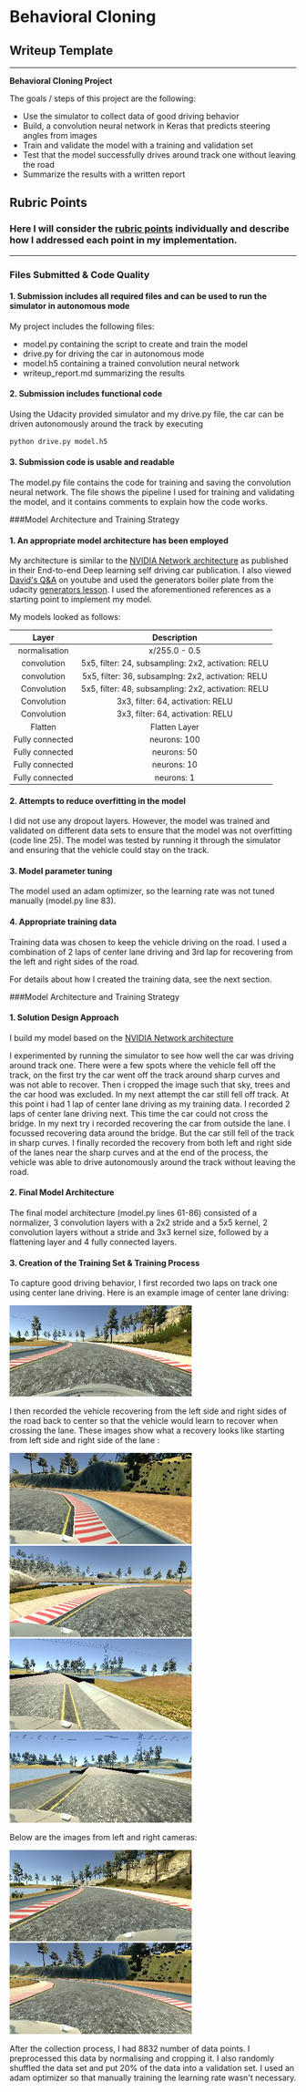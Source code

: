 # **Behavioral Cloning** 

## Writeup Template


---

**Behavioral Cloning Project**

The goals / steps of this project are the following:
* Use the simulator to collect data of good driving behavior
* Build, a convolution neural network in Keras that predicts steering angles from images
* Train and validate the model with a training and validation set
* Test that the model successfully drives around track one without leaving the road
* Summarize the results with a written report


[//]: # (Image References)

[image1]: ./examples/placeholder.png "Model Visualization"
[image2]: ./examples/placeholder.png "Grayscaling"
[image3]: ./examples/placeholder_small.png "Recovery Image"
[image4]: ./examples/placeholder_small.png "Recovery Image"
[image5]: ./examples/placeholder_small.png "Recovery Image"
[image6]: ./examples/placeholder_small.png "Normal Image"
[image7]: ./examples/recovery1.jpg "Recovery Image"
[image8]: ./examples/recovery2.jpg "Recovery Image"
[image9]: ./examples/recovery3.jpg "Recovery Image"
[image10]: ./examples/recovery4.jpg "Recovery Image"
[image11]: ./examples/center1.jpg "Center Image"
[image12]: ./examples/center2.jpg "Center Image"
[image13]: ./examples/left1.jpg "Left Image"
[image14]: ./examples/right1.jpg "Right Image"


## Rubric Points
### Here I will consider the [rubric points](https://review.udacity.com/#!/rubrics/432/view) individually and describe how I addressed each point in my implementation.  

---
### Files Submitted & Code Quality

#### 1. Submission includes all required files and can be used to run the simulator in autonomous mode

My project includes the following files:
* model.py containing the script to create and train the model
* drive.py for driving the car in autonomous mode
* model.h5 containing a trained convolution neural network 
* writeup_report.md summarizing the results

#### 2. Submission includes functional code
Using the Udacity provided simulator and my drive.py file, the car can be driven autonomously around the track by executing 
```sh
python drive.py model.h5
```

#### 3. Submission code is usable and readable

The model.py file contains the code for training and saving the convolution neural network. The file shows the pipeline I used for training and validating the model, and it contains comments to explain how the code works.

###Model Architecture and Training Strategy

#### 1. An appropriate model architecture has been employed

My architecture is similar to the [NVIDIA Network architecture](https://devblogs.nvidia.com/parallelforall/deep-learning-self-driving-cars/) as published in their End-to-end Deep learning self driving car publication. I also viewed [David's Q&A](https://www.youtube.com/watch?v=rpxZ87YFg0M&list=PLAwxTw4SYaPkz3HerxrHlu1Seq8ZA7-5P&index=3) on youtube and used the generators boiler plate from the udacity [generators lesson](https://classroom.udacity.com/nanodegrees/nd013/parts/fbf77062-5703-404e-b60c-95b78b2f3f9e/modules/6df7ae49-c61c-4bb2-a23e-6527e69209ec/lessons/46a70500-493e-4057-a78e-b3075933709d/concepts/b602658e-8a68-44e5-9f0b-dfa746a0cc1a). I used the aforementioned references as a starting point to implement my model.

My models looked as follows:

| Layer         		|     Description	        					      | 
|:---------------------:|:---------------------------------------------------:|   
| normalisation         | x/255.0 - 0.5                                       |
| convolution           | 5x5, filter: 24, subsampling: 2x2, activation: RELU | 
| convolution           | 5x5, filter: 36, subsamplng: 2x2, activation: RELU  |
| Convolution           | 5x5, filter: 48, subsampling: 2x2, activation: RELU |
| Convolution           | 3x3, filter: 64, activation: RELU                   | 
| Convolution           | 3x3, filter: 64, activation: RELU                   |
| Flatten               | Flatten Layer                                       |
| Fully connected       | neurons: 100                                        | 
| Fully connected       | neurons: 50                                         |
| Fully connected       | neurons: 10                                         |
| Fully connected       | neurons: 1                                          |

#### 2. Attempts to reduce overfitting in the model

I did not use any dropout layers. However, the model was trained and validated on different data sets to ensure that the model was not overfitting (code line 25). The model was tested by running it through the simulator and ensuring that the vehicle could stay on the track.

#### 3. Model parameter tuning

The model used an adam optimizer, so the learning rate was not tuned manually (model.py line 83).

#### 4. Appropriate training data

Training data was chosen to keep the vehicle driving on the road. I used a combination of 2 laps of center lane driving and 3rd lap for recovering from the left and right sides of the road. 

For details about how I created the training data, see the next section. 

###Model Architecture and Training Strategy

#### 1. Solution Design Approach

I build my model based on the [NVIDIA Network architecture](https://devblogs.nvidia.com/parallelforall/deep-learning-self-driving-cars/)


I experimented by running the simulator to see how well the car was driving around track one. There were a few spots where the vehicle fell off the track, on the first try the car went off the track around sharp curves and was not able to recover. Then i cropped the image such that sky, trees and the car hood was excluded. In my next attempt the car still fell off track. At this point i had 1 lap of center lane driving as my training data. I recorded 2 laps of center lane driving next. This time the car could not cross the bridge. In my next try i recorded recovering the car from outside the lane. I focussed recovering data around the bridge. But the car still fell of the track in sharp curves. I finally recorded the recovery from both left and right side of the lanes near the sharp curves and at the end of the process, the vehicle was able to drive autonomously around the track without leaving the road.

#### 2. Final Model Architecture

The final model architecture (model.py lines 61-86) consisted of a normalizer, 3 convolution layers with a 2x2 stride and a 5x5 kernel, 2 convolution layers without a stride and 3x3 kernel size, followed by a flattening layer and 4 fully connected layers.  

#### 3. Creation of the Training Set & Training Process

To capture good driving behavior, I first recorded two laps on track one using center lane driving. Here is an example image of center lane driving:

![alt text][image12]

I then recorded the vehicle recovering from the left side and right sides of the road back to center so that the vehicle would learn to recover when crossing the lane. These images show what a recovery looks like starting from left side and right side of the lane :

![alt text][image7]
![alt text][image8]
![alt text][image9]
![alt text][image10]

Below are the images from left and right cameras:

![alt text][image13]
![alt text][image14]


After the collection process, I had 8832 number of data points. I  preprocessed this data by normalising and cropping it. I also randomly shuffled the data set and put 20% of the data into a validation set. I used an adam optimizer so that manually training the learning rate wasn't necessary.
